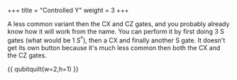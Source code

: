 +++
title = "Controlled Y"
weight = 3
+++

A less common variant then the CX and CZ gates,
and you probably already know how it will work from the name.
You can perform it by first doing 3 S gates (what would be 1 $S^\dagger$),
then a CX and finally another S gate.
It doesn't get its own button because it's much less common then both the CX and the CZ gates.

{{ qubitquilt(w=2,h=1) }}

